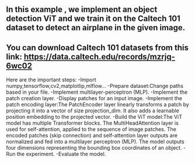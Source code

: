 ## In this example , we implement an object detection ViT and we train it on the Caltech 101 dataset to detect an airplane in the given image.

## You can download Caltech 101 datasets from this link: https://data.caltech.edu/records/mzrjq-6wc02
Here are the important steps:
-Import numpy,tensorflow,cv2,matplotlip,mlflow...
-Prepare dataset:Change paths based in your file.
-Implement multilayer-perceptron (MLP).
-Implement the patch creation layer.
-Display patches for an input image.
-Implement the patch encoding layer:The PatchEncoder layer linearly transforms a patch by projecting it into a vector of size projection_dim. It also adds a learnable position embedding to the projected vector.
-Build the ViT model:The ViT model has multiple Transformer blocks. The MultiHeadAttention layer is used for self-attention, applied to the sequence of image patches. The encoded patches (skip connection) and self-attention layer outputs are normalized and fed into a multilayer perceptron (MLP). The model outputs four dimensions representing the bounding box coordinates of an object.
-Run the experiment.
-Evaluate the model.


